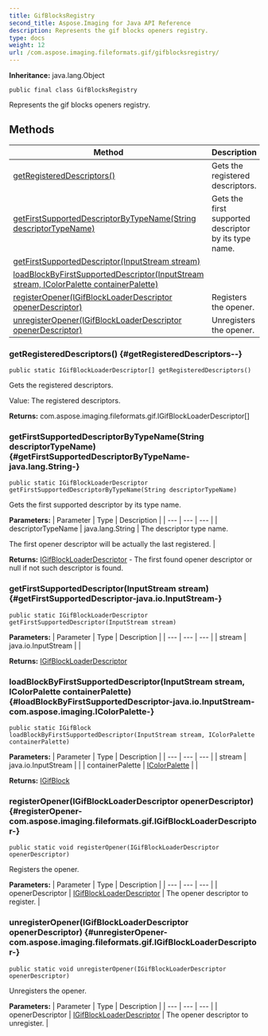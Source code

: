```yaml
---
title: GifBlocksRegistry
second_title: Aspose.Imaging for Java API Reference
description: Represents the gif blocks openers registry.
type: docs
weight: 12
url: /com.aspose.imaging.fileformats.gif/gifblocksregistry/
---
```

**Inheritance:**
java.lang.Object
```
public final class GifBlocksRegistry
```

Represents the gif blocks openers registry.
## Methods

| Method | Description |
| --- | --- |
| [getRegisteredDescriptors()](#getRegisteredDescriptors--) | Gets the registered descriptors. |
| [getFirstSupportedDescriptorByTypeName(String descriptorTypeName)](#getFirstSupportedDescriptorByTypeName-java.lang.String-) | Gets the first supported descriptor by its type name. |
| [getFirstSupportedDescriptor(InputStream stream)](#getFirstSupportedDescriptor-java.io.InputStream-) |  |
| [loadBlockByFirstSupportedDescriptor(InputStream stream, IColorPalette containerPalette)](#loadBlockByFirstSupportedDescriptor-java.io.InputStream-com.aspose.imaging.IColorPalette-) |  |
| [registerOpener(IGifBlockLoaderDescriptor openerDescriptor)](#registerOpener-com.aspose.imaging.fileformats.gif.IGifBlockLoaderDescriptor-) | Registers the opener. |
| [unregisterOpener(IGifBlockLoaderDescriptor openerDescriptor)](#unregisterOpener-com.aspose.imaging.fileformats.gif.IGifBlockLoaderDescriptor-) | Unregisters the opener. |
### getRegisteredDescriptors() {#getRegisteredDescriptors--}
```
public static IGifBlockLoaderDescriptor[] getRegisteredDescriptors()
```


Gets the registered descriptors.

Value: The registered descriptors.

**Returns:**
com.aspose.imaging.fileformats.gif.IGifBlockLoaderDescriptor[]
### getFirstSupportedDescriptorByTypeName(String descriptorTypeName) {#getFirstSupportedDescriptorByTypeName-java.lang.String-}
```
public static IGifBlockLoaderDescriptor getFirstSupportedDescriptorByTypeName(String descriptorTypeName)
```


Gets the first supported descriptor by its type name.

**Parameters:**
| Parameter | Type | Description |
| --- | --- | --- |
| descriptorTypeName | java.lang.String | The descriptor type name.

The first opener descriptor will be actually the last registered. |

**Returns:**
[IGifBlockLoaderDescriptor](../../com.aspose.imaging.fileformats.gif/igifblockloaderdescriptor) - The first found opener descriptor or null if not such descriptor is found.
### getFirstSupportedDescriptor(InputStream stream) {#getFirstSupportedDescriptor-java.io.InputStream-}
```
public static IGifBlockLoaderDescriptor getFirstSupportedDescriptor(InputStream stream)
```




**Parameters:**
| Parameter | Type | Description |
| --- | --- | --- |
| stream | java.io.InputStream |  |

**Returns:**
[IGifBlockLoaderDescriptor](../../com.aspose.imaging.fileformats.gif/igifblockloaderdescriptor)
### loadBlockByFirstSupportedDescriptor(InputStream stream, IColorPalette containerPalette) {#loadBlockByFirstSupportedDescriptor-java.io.InputStream-com.aspose.imaging.IColorPalette-}
```
public static IGifBlock loadBlockByFirstSupportedDescriptor(InputStream stream, IColorPalette containerPalette)
```




**Parameters:**
| Parameter | Type | Description |
| --- | --- | --- |
| stream | java.io.InputStream |  |
| containerPalette | [IColorPalette](../../com.aspose.imaging/icolorpalette) |  |

**Returns:**
[IGifBlock](../../com.aspose.imaging.fileformats.gif/igifblock)
### registerOpener(IGifBlockLoaderDescriptor openerDescriptor) {#registerOpener-com.aspose.imaging.fileformats.gif.IGifBlockLoaderDescriptor-}
```
public static void registerOpener(IGifBlockLoaderDescriptor openerDescriptor)
```


Registers the opener.

**Parameters:**
| Parameter | Type | Description |
| --- | --- | --- |
| openerDescriptor | [IGifBlockLoaderDescriptor](../../com.aspose.imaging.fileformats.gif/igifblockloaderdescriptor) | The opener descriptor to register. |

### unregisterOpener(IGifBlockLoaderDescriptor openerDescriptor) {#unregisterOpener-com.aspose.imaging.fileformats.gif.IGifBlockLoaderDescriptor-}
```
public static void unregisterOpener(IGifBlockLoaderDescriptor openerDescriptor)
```


Unregisters the opener.

**Parameters:**
| Parameter | Type | Description |
| --- | --- | --- |
| openerDescriptor | [IGifBlockLoaderDescriptor](../../com.aspose.imaging.fileformats.gif/igifblockloaderdescriptor) | The opener descriptor to unregister. |

